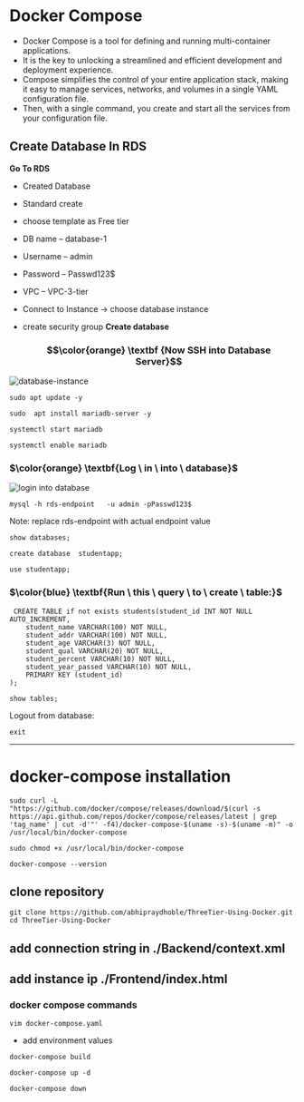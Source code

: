 # Docker Compose
- Docker Compose is a tool for defining and running multi-container applications.
- It is the key to unlocking a streamlined and efficient development and deployment experience.
- Compose simplifies the control of your entire application stack, making it easy to manage services, networks, and volumes in a single YAML configuration file.
- Then, with a single command, you create and start all the services from your configuration file.


## Create Database In RDS 

**Go To RDS**
- Created Database
- Standard create
- choose template as Free tier
- DB name – database-1
- Username – admin
- Password – Passwd123$
- VPC – VPC-3-tier
- Connect to Instance -> choose database instance
- create security group
**Create database**

  ### $$\color{orange} \textbf {Now SSH  into Database  Server}$$

![database-instance](https://github.com/abhipraydhoble/Project-3-tier-Student-App/assets/122669982/8159a278-d612-441e-93da-d581428cdd3a)

````
sudo apt update -y
````
````
sudo  apt install mariadb-server -y
````
````
systemctl start mariadb
````
````
systemctl enable mariadb
````
### $\color{orange} \textbf{Log \ in \ into \ database}$

![login into database](https://github.com/abhipraydhoble/Project-3-tier-Student-App/assets/122669982/ba0c082a-060f-48f9-8520-83c906337251)

````
mysql -h rds-endpoint   -u admin -pPasswd123$
````
Note: replace rds-endpoint with actual endpoint value

````
show databases;
````
````
create database  studentapp;
````
````
use studentapp;
````

### $\color{blue} \textbf{Run \ this \ query \ to \ create \ table:}$
````
 CREATE TABLE if not exists students(student_id INT NOT NULL AUTO_INCREMENT,  
	student_name VARCHAR(100) NOT NULL,  
	student_addr VARCHAR(100) NOT NULL,   
	student_age VARCHAR(3) NOT NULL,      
	student_qual VARCHAR(20) NOT NULL,     
	student_percent VARCHAR(10) NOT NULL,   
	student_year_passed VARCHAR(10) NOT NULL,  
	PRIMARY KEY (student_id)  
);
````
````
show tables;
````
Logout from database:
````
exit
````
---
# docker-compose installation

````
sudo curl -L "https://github.com/docker/compose/releases/download/$(curl -s https://api.github.com/repos/docker/compose/releases/latest | grep 'tag_name' | cut -d'"' -f4)/docker-compose-$(uname -s)-$(uname -m)" -o /usr/local/bin/docker-compose
````
````
sudo chmod +x /usr/local/bin/docker-compose
````
````
docker-compose --version
````
## clone repository
````
git clone https://github.com/abhipraydhoble/ThreeTier-Using-Docker.git
cd ThreeTier-Using-Docker
````
## add connection string in ./Backend/context.xml 
## add instance ip ./Frontend/index.html

### docker compose commands
````
vim docker-compose.yaml
````
- add environment values
  
````
docker-compose build
````
````
docker-compose up -d
````
````
docker-compose down
````
